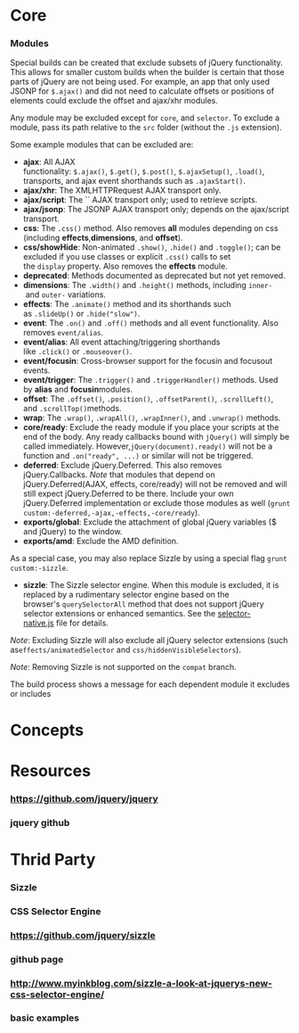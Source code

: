 # Core
### Modules

Special builds can be created that exclude subsets of jQuery functionality. This allows for smaller custom builds when the builder is certain that those parts of jQuery are not being used. For example, an app that only used JSONP for `$.ajax()` and did not need to calculate offsets or positions of elements could exclude the offset and ajax/xhr modules.

Any module may be excluded except for `core`, and `selector`. To exclude a module, pass its path relative to the `src` folder (without the `.js` extension).

Some example modules that can be excluded are:

*   **ajax**: All AJAX functionality: `$.ajax()`, `$.get()`, `$.post()`, `$.ajaxSetup()`, `.load()`, transports, and ajax event shorthands such as `.ajaxStart()`.
*   **ajax/xhr**: The XMLHTTPRequest AJAX transport only.
*   **ajax/script**: The `` AJAX transport only; used to retrieve scripts.
*   **ajax/jsonp**: The JSONP AJAX transport only; depends on the ajax/script transport.
*   **css**: The `.css()` method. Also removes **all** modules depending on css (including **effects**,**dimensions**, and **offset**).
*   **css/showHide**: Non-animated `.show()`, `.hide()` and `.toggle()`; can be excluded if you use classes or explicit `.css()` calls to set the `display` property. Also removes the **effects** module.
*   **deprecated**: Methods documented as deprecated but not yet removed.
*   **dimensions**: The `.width()` and `.height()` methods, including `inner-` and `outer-` variations.
*   **effects**: The `.animate()` method and its shorthands such as `.slideUp()` or `.hide("slow")`.
*   **event**: The `.on()` and `.off()` methods and all event functionality. Also removes `event/alias`.
*   **event/alias**: All event attaching/triggering shorthands like `.click()` or `.mouseover()`.
*   **event/focusin**: Cross-browser support for the focusin and focusout events.
*   **event/trigger**: The `.trigger()` and `.triggerHandler()` methods. Used by **alias** and **focusin**modules.
*   **offset**: The `.offset()`, `.position()`, `.offsetParent()`, `.scrollLeft()`, and `.scrollTop()`methods.
*   **wrap**: The `.wrap()`, `.wrapAll()`, `.wrapInner()`, and `.unwrap()` methods.
*   **core/ready**: Exclude the ready module if you place your scripts at the end of the body. Any ready callbacks bound with `jQuery()` will simply be called immediately. However,`jQuery(document).ready()` will not be a function and `.on("ready", ...)` or similar will not be triggered.
*   **deferred**: Exclude jQuery.Deferred. This also removes jQuery.Callbacks. _Note_ that modules that depend on jQuery.Deferred(AJAX, effects, core/ready) will not be removed and will still expect jQuery.Deferred to be there. Include your own jQuery.Deferred implementation or exclude those modules as well (`grunt custom:-deferred,-ajax,-effects,-core/ready`).
*   **exports/global**: Exclude the attachment of global jQuery variables ($ and jQuery) to the window.
*   **exports/amd**: Exclude the AMD definition.

As a special case, you may also replace Sizzle by using a special flag `grunt custom:-sizzle`.

*   **sizzle**: The Sizzle selector engine. When this module is excluded, it is replaced by a rudimentary selector engine based on the browser's `querySelectorAll` method that does not support jQuery selector extensions or enhanced semantics. See the [selector-native.js](https://github.com/jquery/jquery/blob/master/src/selector-native.js) file for details.

_Note_: Excluding Sizzle will also exclude all jQuery selector extensions (such as`effects/animatedSelector` and `css/hiddenVisibleSelectors`).

_Note_: Removing Sizzle is not supported on the `compat` branch.

The build process shows a message for each dependent module it excludes or includes
# Concepts
# Resources
### https://github.com/jquery/jquery
### jquery github
# Thrid Party
### Sizzle
### CSS Selector Engine
### https://github.com/jquery/sizzle
### github page
### http://www.myinkblog.com/sizzle-a-look-at-jquerys-new-css-selector-engine/
### basic examples
